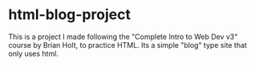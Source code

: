 # html-blog-project
This is a project I made following the "Complete Intro to Web Dev v3" course by Brian Holt, to practice HTML.
Its a simple "blog" type site that only uses html.
